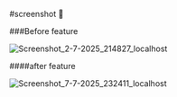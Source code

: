 #screenshot 📸

###Before feature

![Screenshot_2-7-2025_214827_localhost](https://github.com/user-attachments/assets/1ddcd7c3-21cf-4aa6-b4a8-2a19870fb0d5)


####after feature

![Screenshot_7-7-2025_232411_localhost](https://github.com/user-attachments/assets/1be76274-88fa-45ed-a1bc-5ae3f86901b2)
